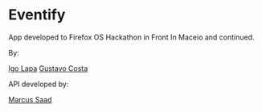 Eventify
========

App developed to Firefox OS Hackathon in Front In Maceio and continued.

By:

[Igo Lapa](http://github.com/lapa182)
[Gustavo Costa](http://github.com/gustavocostaw)

API developed by:

[Marcus Saad](https://github.com/marcussaad)
